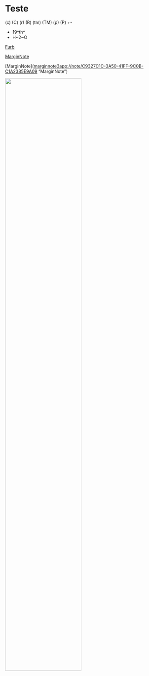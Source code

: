 # Teste


(c) (C) (r) (R) (tm) (TM) (p) (P) +-

- 19^th^
- H~2~O

<a href=“http://www.furb.br”>Furb</a>

<a href=“http://marginnote3app://note/C9327C1C-3A50-41FF-9C0B-C1A2385E9A09”>MarginNote</a>

[MarginNote](<marginnote3app://note/C9327C1C-3A50-41FF-9C0B-C1A2385E9A09> “MarginNote”) 

<img src=“https://github.com/dalton-reis/dalton-reis/blob/main/_._/img_DaltonReis.png” width=70% height=auto>
